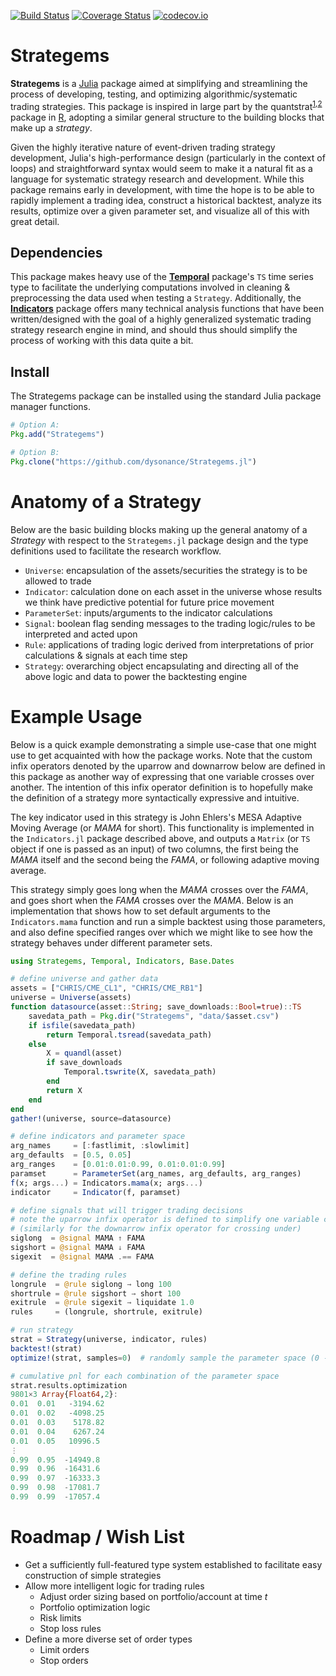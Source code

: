 [![Build Status](https://travis-ci.org/dysonance/Strategems.jl.svg?branch=master)](https://travis-ci.org/dysonance/Strategems.jl)
[![Coverage Status](https://coveralls.io/repos/github/dysonance/Strategems.jl/badge.svg?branch=master)](https://coveralls.io/github/dysonance/Strategems.jl?branch=master)
[![codecov.io](http://codecov.io/github/dysonance/Strategems.jl/coverage.svg?branch=master)](http://codecov.io/github/dysonance/Strategems.jl?branch=master)

# Strategems
**Strategems** is a [Julia](https://julialang.org/) package aimed at simplifying and streamlining the process of developing, testing, and optimizing algorithmic/systematic trading strategies. This package is inspired in large part by the quantstrat<sup>[1](http://past.rinfinance.com/agenda/2013/workshop/Humme+Peterson.pdf)</sup><sup>,</sup><sup>[2](https://github.com/braverock/quantstrat)</sup> package in [R](https://www.r-project.org/), adopting a similar general structure to the building blocks that make up a *strategy*.

Given the highly iterative nature of event-driven trading strategy development, Julia's high-performance design (particularly in the context of loops) and straightforward syntax would seem to make it a natural fit as a language for systematic strategy research and development. While this package remains early in development, with time the hope is to be able to rapidly implement a trading idea, construct a historical backtest, analyze its results, optimize over a given parameter set, and visualize all of this with great detail.

## Dependencies
This package makes heavy use of the [**Temporal**](https://github.com/dysonance/Temporal.jl) package's `TS` time series type to facilitate the underlying computations involved in cleaning & preprocessing the data used when testing a `Strategy`. Additionally, the [**Indicators**](https://github.com/dysonance/Indicators.jl/) package offers many technical analysis functions that have been written/designed with the goal of a highly generalized systematic trading strategy research engine in mind, and should thus should simplify the process of working with this data quite a bit.

## Install
The Strategems package can be installed using the standard Julia package manager functions.
```julia
# Option A:
Pkg.add("Strategems")

# Option B:
Pkg.clone("https://github.com/dysonance/Strategems.jl")
```

# Anatomy of a Strategy
Below are the basic building blocks making up the general anatomy of a *Strategy* with respect to the `Strategems.jl` package design and the type definitions used to facilitate the research workflow.
- `Universe`: encapsulation of the assets/securities the strategy is to be allowed to trade
- `Indicator`: calculation done on each asset in the universe whose results we think have predictive potential for future price movement
- `ParameterSet`: inputs/arguments to the indicator calculations
- `Signal`: boolean flag sending messages to the trading logic/rules to be interpreted and acted upon
- `Rule`: applications of trading logic derived from interpretations of prior calculations & signals at each time step
- `Strategy`: overarching object encapsulating and directing all of the above logic and data to power the backtesting engine

# Example Usage
Below is a quick example demonstrating a simple use-case that one might use to get acquainted with how the package works. Note that the custom infix operators denoted by the uparrow and downarrow below are defined in this package as another way of expressing that one variable crosses over another. The intention of this infix operator definition is to hopefully make the definition of a strategy more syntactically expressive and intuitive.

The key indicator used in this strategy is John Ehlers's MESA Adaptive Moving Average (or *MAMA* for short). This functionality is implemented in the `Indicators.jl` package described above, and outputs a `Matrix` (or `TS` object if one is passed as an input) of two columns, the first being the *MAMA* itself and the second being the *FAMA*, or following adaptive moving average.

This strategy simply goes long when the *MAMA* crosses over the *FAMA*, and goes short when the *FAMA* crosses over the *MAMA*. Below is an implementation that shows how to set default arguments to the `Indicators.mama` function and run a simple backtest using those parameters, and also define specified ranges over which we might like to see how the strategy behaves under different parameter sets.

```julia
using Strategems, Temporal, Indicators, Base.Dates

# define universe and gather data
assets = ["CHRIS/CME_CL1", "CHRIS/CME_RB1"]
universe = Universe(assets)
function datasource(asset::String; save_downloads::Bool=true)::TS
    savedata_path = Pkg.dir("Strategems", "data/$asset.csv")
    if isfile(savedata_path)
        return Temporal.tsread(savedata_path)
    else
        X = quandl(asset)
        if save_downloads
            Temporal.tswrite(X, savedata_path)
        end
        return X
    end
end
gather!(universe, source=datasource)

# define indicators and parameter space
arg_names     = [:fastlimit, :slowlimit]
arg_defaults  = [0.5, 0.05]
arg_ranges    = [0.01:0.01:0.99, 0.01:0.01:0.99]
paramset      = ParameterSet(arg_names, arg_defaults, arg_ranges)
f(x; args...) = Indicators.mama(x; args...)
indicator     = Indicator(f, paramset)

# define signals that will trigger trading decisions
# note the uparrow infix operator is defined to simplify one variable crossing over another
# (similarly for the downarrow infix operator for crossing under)
siglong  = @signal MAMA ↑ FAMA
sigshort = @signal MAMA ↓ FAMA
sigexit  = @signal MAMA .== FAMA

# define the trading rules
longrule  = @rule siglong → long 100
shortrule = @rule sigshort → short 100
exitrule  = @rule sigexit → liquidate 1.0
rules     = (longrule, shortrule, exitrule)

# run strategy
strat = Strategy(universe, indicator, rules)
backtest!(strat)
optimize!(strat, samples=0)  # randomly sample the parameter space (0 -> use all combinations)

# cumulative pnl for each combination of the parameter space
strat.results.optimization
9801×3 Array{Float64,2}:
0.01  0.01   -3194.62
0.01  0.02   -4098.25
0.01  0.03    5178.82
0.01  0.04    6267.24
0.01  0.05   10996.5
⋮
0.99  0.95  -14949.8
0.99  0.96  -16431.6
0.99  0.97  -16333.3
0.99  0.98  -17081.7
0.99  0.99  -17057.4
```

# Roadmap / Wish List
* Get a sufficiently full-featured type system established to facilitate easy construction of simple strategies
* Allow more intelligent logic for trading rules
    - Adjust order sizing based on portfolio/account at time *t*
    - Portfolio optimization logic
    - Risk limits
    * Stop loss rules
* Define a more diverse set of order types
    - Limit orders
    * Stop orders

